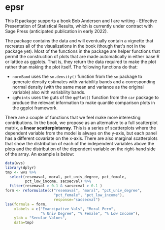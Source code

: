 # epsr

This R package supports a book Bob Andersen and I are writing - </em>Effective Presentation of Statistical Results</em>, which is currently under contract with Sage Press (anticipated publication in early 2022).  

The package contains the data and will eventually contain a vignette that recreates all of the visualizations in the book (though that's not in the package yet).  Most of the functions in the package are helper functions that permit the construction of plots that are made automatically in either base R or lattice as ggplots.  That is, they return the data required to make the plot rather than making the plot itself.  The following functions do that: 

- `normBand` uses the `sm.density()` function from the `sm` package to generate density estimates with variability bands and a corresponding normal density (with the same mean and variance as the original variable) also with variability bands. 
- `qqPoints` uses the guts of the `qqPlot()` function from the `car` package to produce the relevant information to make quantile comparison plots in the ggplot framework. 

There are a couple of functions that we feel make more interesting contributions.  In the book, we propose as an alternative to a full scatterplot matrix, a **linear scatterplotarray**.  This is a series of scatterplots where the dependent variable from the model is always on the y-axis, but each panel has a different covariate on the x-axis.  There are also marginal scatterplots that show the distribution of each of the independent variables above the plots and the distribution of the dependent variable on the right-hand side of the array.  An example is below: 

```r
data(wvs)
library(dplyr)
tmp <- wvs %>% 
  select(resemaval, moral, pct_univ_degree, pct_female, 
         pct_low_income, sacsecval) %>% 
  filter(resemaval > 0.1 & sacsecval > 0.1 ) 
form <- reformulate(c("resemaval", "moral", "pct_univ_degree", 
                      "pct_female", "pct_low_income"), 
                      response="sacsecval")
lsa(formula = form, 
    xlabels = c("Emancipative Vals", "Moral Perm", 
                "% Univ Degree", "% Female", "% Low Income"), 
    ylab = "Secular Values", 
    data=tmp)
```
